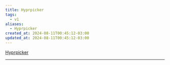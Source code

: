 ```yaml
---
title: Hyprpicker
tags:
  - v1
aliases:
  - Hyprpicker
created_at: 2024-08-11T00:45:12-03:00
updated_at: 2024-08-11T00:45:12-03:00
---
```


[Hyprpicker](https://github.com/hyprwm/hyprpicker)

---

